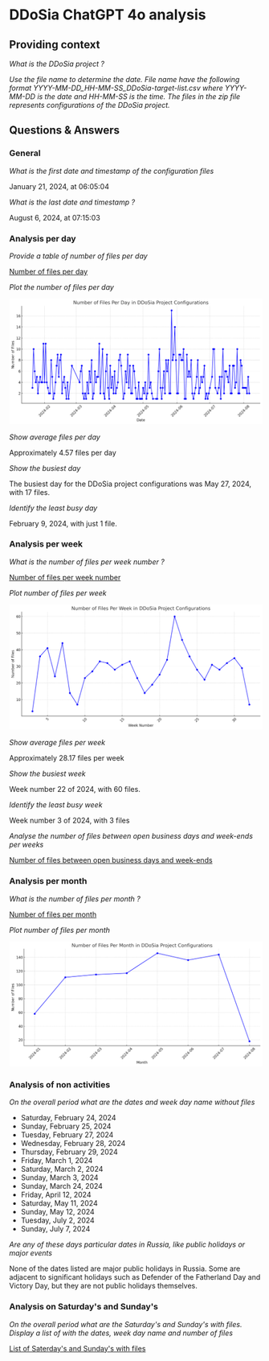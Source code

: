 # DDoSia ChatGPT 4o analysis

## Providing context

*What is the DDoSia project ?*

*Use the file name to determine the date. File name have the following format YYYY-MM-DD_HH-MM-SS_DDoSia-target-list.csv where YYYY-MM-DD is the date and HH-MM-SS is the time. The files in the zip file represents configurations of the DDoSia project.*

## Questions & Answers

### General

*What is the first date and timestamp of the configuration files*

January 21, 2024, at 06:05:04

*What is the last date and timestamp ?*

August 6, 2024, at 07:15:03

### Analysis per day

*Provide a table of number of files per day*

[Number of files per day](data/Number_of_Files_Per_Day.csv)

*Plot the number of files per day*

![Plot of the number of files per day](data/files_per_day.png)

*Show average files per day*

Approximately 4.57 files per day

*Show the busiest day*

The busiest day for the DDoSia project configurations was May 27, 2024, with 17 files.

*Identify the least busy day*

February 9, 2024, with just 1 file.

### Analysis per week

*What is the number of files per week number ?*

[Number of files per week number](data/Number_of_Files_Per_Week.csv)

*Plot number of files per week*

![Plot of the number of files per week](data/files_per_week.png)

*Show average files per week*

Approximately 28.17 files per week

*Show the busiest week*

Week number 22 of 2024, with 60 files.

*Identify the least busy week*

Week number 3 of 2024, with 3 files

*Analyse the number of files between open business days and week-ends per weeks*

[Number of files between open business days and week-ends](data/Number_of_Files_by_Week_and_Type_of_Day.csv)

### Analysis per month

*What is the number of files per month ?*

[Number of files per month](data/Number_of_Files_Per_Month.csv)

*Plot number of files per month*

![Plot of the number of files per month](data/files_per_month.png)

### Analysis of non activities

*On the overall period what are the dates and week day name without files*

- Saturday, February 24, 2024
- Sunday, February 25, 2024
- Tuesday, February 27, 2024
- Wednesday, February 28, 2024
- Thursday, February 29, 2024
- Friday, March 1, 2024
- Saturday, March 2, 2024
- Sunday, March 3, 2024
- Sunday, March 24, 2024
- Friday, April 12, 2024
- Saturday, May 11, 2024
- Sunday, May 12, 2024
- Tuesday, July 2, 2024
- Sunday, July 7, 2024

*Are any of these days particular dates in Russia, like public holidays or major events*

None of the dates listed are major public holidays in Russia. Some are adjacent to significant holidays such as Defender of the Fatherland Day and Victory Day, but they are not public holidays themselves.

### Analysis on Saturday's and Sunday's

*On the overall period what are the Saturday's and Sunday's with files. Display a list of with the dates, week day name and number of files*

[List of Saterday's and Sunday's with files](data/Saturdays_and_Sundays_With_Files_and_Counts.csv)


